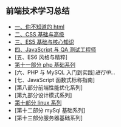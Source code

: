## 前端技术学习总结

- [一、你不知道的 html][1]
- [二、CSS 基础与高级][2]
- [三、ES5 基础与核心知识][3]
- [四、JavaScript 与 QA 测试工程师][4]
- [五、ES6 风格与精粹]
- [第十一部分 php 基础系列][11]
- [六、PHP 与 MySQL 入门到实践]_进行中..._
- [七、JavaScript 函数式标称指南]
- [第八部分前端性能优化系列]
- [第九部分设计模式系列]
- [第十部分 linux 系列][10]
- [第十二部分 mySql 基础系列]
- [第十三部分服务器基础系列]

[1]: https://github.com/4sean/4sean.github.io/tree/master/pages/html/index.md
[2]: https://github.com/4sean/4sean.github.io/tree/master/pages/css/index.md
[3]: https://github.com/4sean/4sean.github.io/tree/master/pages/css/index.md
[4]: https://github.com/4sean/4sean.github.io/tree/master/pages/css/index.md
[10]: https://github.com/4sean/4sean.github.io/tree/master/pages/css/index.md
[11]: https://github.com/4sean/4sean.github.io/tree/master/pages/css/index.md
